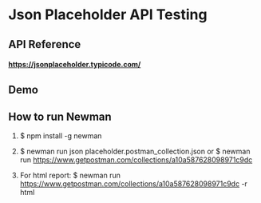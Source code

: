 
# Json Placeholder API Testing




## API Reference

#### https://jsonplaceholder.typicode.com/



## Demo




## How to run Newman

1. $ npm install -g newman
2. $ newman run json placeholder.postman_collection.json 
or $ newman run https://www.getpostman.com/collections/a10a587628098971c9dc

3. For html report:
$ newman run https://www.getpostman.com/collections/a10a587628098971c9dc -r html
